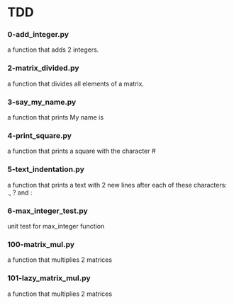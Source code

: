 # TDD
### 0-add_integer.py
a function that adds 2 integers.
### 2-matrix_divided.py
a function that divides all elements of a matrix.
### 3-say_my_name.py
a function that prints My name is <first name> <last name>
### 4-print_square.py
a function that prints a square with the character #
### 5-text_indentation.py
a function that prints a text with 2 new lines after each of these characters: ., ? and :
### 6-max_integer_test.py
unit test for max_integer function
### 100-matrix_mul.py
a function that multiplies 2 matrices
### 101-lazy_matrix_mul.py
a function that multiplies 2 matrices
